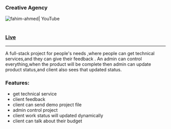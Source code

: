 
### Creative Agency
<img align="left" alt="fahim-ahmed| YouTube"  src="https://i.imgur.com/kcVk7eP.png" />
<br/>
<br/>




### [Live]( https://creative-agency-dhaka.web.app/)

<hr/>
A full-stack project for people's needs ,where people can get technical services,and they can give their feedback .
An admin can control everything,when the product will be complete then admin can update product status,and client also sees that updated status.


### Features:
- get technical service
- client feedback
- client can send demo project file
- admin control project
- client work status will updated dynamically
- client can talk about their budget

